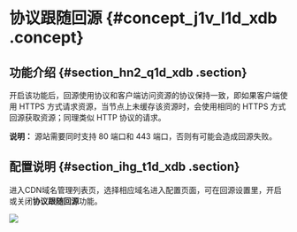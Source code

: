 # 协议跟随回源 {#concept_j1v_l1d_xdb .concept}

## 功能介绍 {#section_hn2_q1d_xdb .section}

开启该功能后，回源使用协议和客户端访问资源的协议保持一致，即如果客户端使用 HTTPS 方式请求资源，当节点上未缓存该资源时，会使用相同的 HTTPS 方式回源获取资源；同理类似 HTTP 协议的请求。

**说明：** 源站需要同时支持 80 端口和 443 端口，否则有可能会造成回源失败。

## 配置说明 {#section_ihg_t1d_xdb .section}

进入CDN域名管理列表页，选择相应域名进入配置页面，可在回源设置里，开启或关闭**协议跟随回源**功能。

![](http://static-aliyun-doc.oss-cn-hangzhou.aliyuncs.com/assets/img/5144/3343_zh-CN.png)


